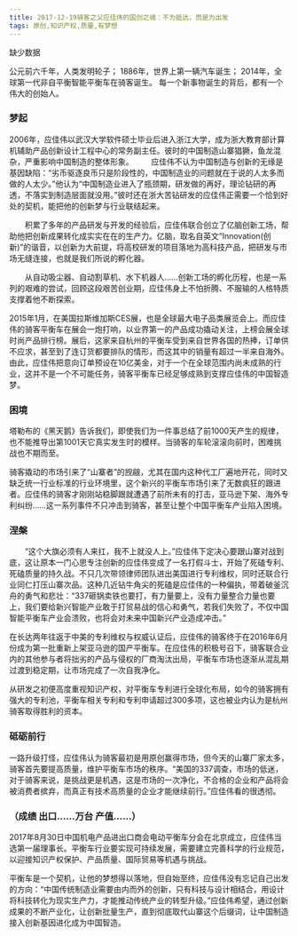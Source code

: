 ```yaml
---
title: 2017-12-19骑客之父应佳伟的国创之魂：不为抵达，而是为出发
tags: 原创,知识产权,质量,有梦想
---
```

缺少数据



公元前六千年，人类发明轮子；
1886年，世界上第一辆汽车诞生；
2014年，全球第一代非自平衡智能平衡车在骑客诞生。
每一个新事物诞生的背后，都有一个伟大的创始人。
### 梦起
2006年，应佳伟以武汉大学软件硕士毕业后进入浙江大学，成为浙大教育部计算机辅助产品创新设计工程中心的常务副主任。彼时的中国制造山寨猖獗，鱼龙混杂，严重影响中国制造的整体形象。
　　应佳伟不认为中国制造与创新的无缘是基因缺陷：“劣币驱逐良币只是阶段性的，中国制造业的问题就在于说的人太多而做的人太少。”他认为“中国制造业进入了瓶颈期，研发做的再好，理论钻研的再透，不落实到制造层面就没用。”彼时还在浙大苦钻研发的应佳伟正需要一个恰到好处的契机，能把他的创新梦与行业联结起来。

  
　　积累了多年的产品研发与开发的经验后，应佳伟联合创立了亿脑创新工场，帮助他把创新成果转化成实实在在的生产力。亿脑，取名自英文“Innovation(创新)”的谐音，以创新为大前提，将高校研发的项目落地为高科技产品，把研发与市场无缝连接，也就是我们所说的孵化器。
  
　　从自动吸尘器、自动割草机、水下机器人……创新工场的孵化历程，也是一系列的艰难的尝试，回顾这段艰苦创业期，应佳伟身上不怕折腾、不服输的人格特质支撑着他不断探索。

2015年1月，在美国拉斯维加斯CES展，也是全球最大电子品类展览会上。而应佳伟的骑客平衡车在展会一炮打响，以业界第一的产品成功撬动关注，上榜会展全球时尚产品排行榜。展后，这家来自杭州的平衡车受到来自世界各国的热捧，订单供不应求，甚至到了连订货都要排队的情形，而这其中的销量有超过一半来自海外。由此，应佳伟把意向订单预设在10亿美金，对于一个在全球范围内尚未成熟的行业，这并不是一个不可能任务，骑客平衡车已经足够成熟到支撑应佳伟的中国智造梦。


### 困境

塔勒布的《黑天鹅》告诉我们，即使我们为一件事总结了前1000天产生的规律，也不能推导出第1001天它真实发生时的模样。当骑客的车轮滚滚向前时，困难挑战也不期而至。

骑客撬动的市场引来了“山寨者”的觊觎，尤其在国内这种代工厂遍地开花，同时又缺乏统一行业标准的行业环境里，这个新兴的平衡车市场引来了无数疯狂的跟进者。应佳伟的骑客才刚刚站稳脚跟就遭遇了前所未有的打击，亚马逊下架、海外专利纠纷……这一系列事件不只冲击到骑客，甚至让整个中国平衡车产业陷入困境。


### 涅槃
　　“这个大旗必须有人来扛，我不上就没人上。”应佳伟下定决心要跟山寨对战到底，这让原本一门心思专注创新的应佳伟变成了一名打假斗士，开始了死磕专利、死磕质量的持久战。不只几次带领律师团队进出美国进行专利维权，同时还联合行业同仁打压山寨次品。这种几近钻牛角尖的死磕是应佳伟的一种偏执，带着破釜沉舟的勇气和悲壮：“337砸锅卖铁也要打，有力量要上，没有力量整合力量也要上，我们要给新兴智能产业敢于打贸易战的信心和勇气，若我们失败了，不仅中国智能平衡车产业会溃败，也将会对未来中国新兴产业造成冲击。”
  
在长达两年往返于中美的专利维权与权威认证后，应佳伟的骑客终于在2016年6月份成为第一批重新上架亚马逊的国产平衡车。在应佳伟的积极号召下，骑客联合业内的其他参与者将拙劣的产品与侵权的厂商淘汰出局，平衡车市场也逐渐从混乱期过渡到稳定期，让市场完成了一次自我净化。
  
从研发之初便高度重视知识产权，对平衡车专利进行全球化布局，如今的骑客拥有强大的专利池，平衡车相关专利和专利申请超过300多项，这也被业内认为是杭州骑客取得胜利的资本。

### 砥砺前行


一路升级打怪，应佳伟认为骑客最初是用原创赢得市场，但今天的山寨厂家太多，骑客首先要提高质量，维护平衡车市场的秩序。“美国的337调查，市场的低迷，对于骑客来说，是挑战更是机遇，这是市场的一次净化，不合格的企业和产品将会被消费者摈弃，而真正有技术高质量的企业才能继续前行。”应佳伟看的很透彻。

### （成绩  出口……万台 产值……）

2017年8月30日中国机电产品进出口商会电动平衡车分会在北京成立，应佳伟当选第一届理事长。平衡车行业要实现可持续发展，需要建立完善科学的行业规范，以迎接知识产权保护、产品质量、国际贸易等机遇与挑战。


平衡车是一个契机，让他的梦想得以落地，但自始至终，应佳伟没有忘记自己出发的方向：“中国传统制造业需要由内而外的创新，只有科技与设计相结合，用设计将科技转化为现实生产力，才能推动传统产业的转型升级。”应佳伟希望，通过创新成果的不断产业化，让创新批量生产，直到彻底取代山寨这个后缀词，让中国制造接入创新基因进化成为中国智造。



